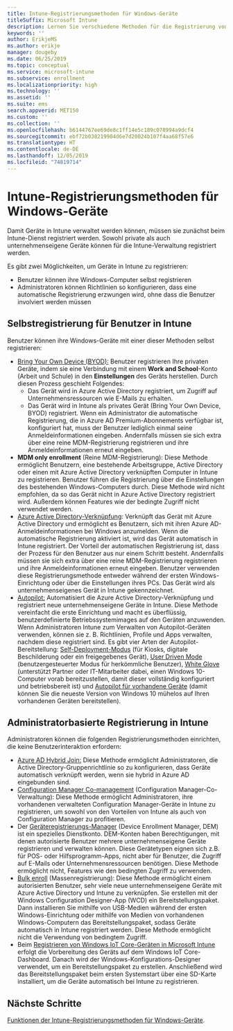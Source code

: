 ```yaml
---
title: Intune-Registrierungsmethoden für Windows-Geräte
titleSuffix: Microsoft Intune
description: Lernen Sie verschiedene Methoden für die Registrierung von Windows-Geräten in Intune kennen
keywords: ''
author: ErikjeMS
ms.author: erikje
manager: dougeby
ms.date: 06/25/2019
ms.topic: conceptual
ms.service: microsoft-intune
ms.subservice: enrollment
ms.localizationpriority: high
ms.technology: ''
ms.assetid: ''
ms.suite: ems
search.appverid: MET150
ms.custom: ''
ms.collection: ''
ms.openlocfilehash: b6144767ee69de8c1ff14e5c189c078994a9dcf4
ms.sourcegitcommit: ebf72b038219904d6e7d20024b107f4aa68f57e6
ms.translationtype: HT
ms.contentlocale: de-DE
ms.lasthandoff: 12/05/2019
ms.locfileid: "74819714"
---
```

# <a name="intune-enrollment-methods-for-windows-devices"></a>Intune-Registrierungsmethoden für Windows-Geräte

Damit Geräte in Intune verwaltet werden können, müssen sie zunächst beim Intune-Dienst registriert werden. Sowohl private als auch unternehmenseigene Geräte können für die Intune-Verwaltung registriert werden. 

Es gibt zwei Möglichkeiten, um Geräte in Intune zu registrieren:
- Benutzer können ihre Windows-Computer selbst registrieren 
- Administratoren können Richtlinien so konfigurieren, dass eine automatische Registrierung erzwungen wird, ohne dass die Benutzer involviert werden müssen

## <a name="user-self-enrollment-in-intune"></a>Selbstregistrierung für Benutzer in Intune

Benutzer können ihre Windows-Geräte mit einer dieser Methoden selbst registrieren:

- [Bring Your Own Device (BYOD):](https://docs.microsoft.com/intune-user-help/enroll-windows-10-device) Benutzer registrieren Ihre privaten Geräte, indem sie eine Verbindung mit einem **Work and School**-Konto (Arbeit und Schule) in den **Einstellungen** des Geräts herstellen. Durch diesen Prozess geschieht Folgendes:
  - Das Gerät wird in Azure Active Directory registriert, um Zugriff auf Unternehmensressourcen wie E-Mails zu erhalten.
  - Das Gerät wird in Intune als privates Gerät (Bring Your Own Device, BYOD) registriert.
Wenn ein Administrator die automatische Registrierung, die in Azure AD Premium-Abonnements verfügbar ist, konfiguriert hat, muss der Benutzer lediglich einmal seine Anmeldeinformationen eingeben. Andernfalls müssen sie sich extra über eine reine MDM-Registrierung registrieren und ihre Anmeldeinformationen erneut eingeben.  
- **MDM only enrollment** (Reine MDM-Registrierung): Diese Methode ermöglicht Benutzern, eine bestehende Arbeitsgruppe, Active Directory oder einen mit Azure Active Directory verknüpften Computer in Intune zu registrieren. Benutzer führen die Registrierung über die Einstellungen des bestehenden Windows-Computers durch. Diese Methode wird nicht empfohlen, da so das Gerät nicht in Azure Active Directory registriert wird. Außerdem können Features wie der bedingte Zugriff nicht verwendet werden.
- [Azure Active Directory-Verknüpfung](https://docs.microsoft.com/azure/active-directory/user-help/user-help-join-device-on-network): Verknüpft das Gerät mit Azure Active Directory und ermöglicht es Benutzern, sich mit ihren Azure AD-Anmeldeinformationen bei Windows anzumelden. Wenn die automatische Registrierung aktiviert ist, wird das Gerät automatisch in Intune registriert. Der Vorteil der automatischen Registrierung ist, dass der Prozess für den Benutzer aus nur einem Schritt besteht. Andernfalls müssen sie sich extra über eine reine MDM-Registrierung registrieren und ihre Anmeldeinformationen erneut eingeben. Benutzer verwenden diese Registrierungsmethode entweder während der ersten Windows-Einrichtung oder über die Einstellungen ihres PCs. Das Gerät wird als unternehmenseigenes Gerät in Intune gekennzeichnet.
- [Autopilot:](enrollment-autopilot.md) Automatisiert die Azure Active Directory-Verknüpfung und registriert neue unternehmenseigene Geräte in Intune. Diese Methode vereinfacht die erste Einrichtung und macht es überflüssig, benutzerdefinierte Betriebssystemimages auf den Geräten anzuwenden. Wenn Administratoren Intune zum Verwalten von Autopilot-Geräten verwenden, können sie z. B. Richtlinien, Profile und Apps verwalten, nachdem diese registriert sind.  Es gibt vier Arten der Autopilot-Bereitstellung: [Self-Deployment-Modus](https://docs.microsoft.com/windows/deployment/windows-autopilot/self-deploying) (für Kiosks, digitale Beschilderung oder ein freigegebenes Gerät), [User Driven Mode](https://docs.microsoft.com/windows/deployment/windows-autopilot/user-driven) (benutzergesteuerter Modus für herkömmliche Benutzer), [White Glove](https://docs.microsoft.com/windows/deployment/windows-autopilot/white-glove) (unterstützt Partner oder IT-Mitarbeiter dabei, einen Windows 10-Computer vorab bereitzustellen, damit dieser vollständig konfiguriert und betriebsbereit ist) und [Autopilot für vorhandene Geräte](https://docs.microsoft.com/windows/deployment/windows-autopilot/existing-devices) (damit können Sie die neueste Version von Windows 10 mühelos auf Ihren vorhandenen Geräten bereitstellen).

## <a name="administrator-based-enrollment-in-intune"></a>Administratorbasierte Registrierung in Intune

Administratoren können die folgenden Registrierungsmethoden einrichten, die keine Benutzerinteraktion erfordern:

- [Azure AD Hybrid Join:](https://docs.microsoft.com/windows/client-management/mdm/enroll-a-windows-10-device-automatically-using-group-policy) Diese Methode ermöglicht Administratoren, die Active Directory-Gruppenrichtlinie so zu konfigurieren, dass Geräte automatisch verknüpft werden, wenn sie hybrid in Azure AD eingebunden sind. 
- [Configuration Manager Co-management](https://docs.microsoft.com/sccm/comanage/overview) (Configuration Manager-Co-Verwaltung): Diese Methode ermöglicht Administratoren, ihre vorhandenen verwalteten Configuration Manager-Geräte in Intune zu registrieren, um sowohl von den Vorteilen von Intune als auch von Configuration Manager zu profitieren. 
- Der [Geräteregistrierungs-Manager](device-enrollment-manager-enroll.md) (Device Enrollment Manager, DEM) ist ein spezielles Dienstkonto. DEM-Konten haben Berechtigungen, mit denen autorisierte Benutzer mehrere unternehmenseigene Geräte registrieren und verwalten können. Diese Gerätetypen eignen sich z.B. für POS- oder Hilfsprogramm-Apps, nicht aber für Benutzer, die Zugriff auf E-Mails oder Unternehmensressourcen benötigen. Diese Methode ermöglicht nicht, Features wie den bedingten Zugriff zu verwenden. 
- [Bulk enroll](../windows-bulk-enroll.md) (Massenregistrierung): Diese Methode ermöglicht einem autorisierten Benutzer, sehr viele neue unternehmenseigene Geräte mit Azure Active Directory und Intune zu verknüpfen. Sie erstellen mit der Windows Configuration Designer-App (WCD) ein Bereitstellungspaket. Dann installieren Sie mithilfe von USB-Medien während der ersten Windows-Einrichtung oder mithilfe von Medien von vorhandenen Windows-Computern das Bereitstellungspaket, sodass Geräte automatisch in Intune registriert werden. Diese Methode ermöglicht nicht die Verwendung von bedingtem Zugriff. 
- Beim [Registrieren von Windows IoT Core-Geräten in Microsoft Intune](https://docs.microsoft.com/windows/iot-core/manage-your-device/intunedeviceenrollment) erfolgt die Vorbereitung des Geräts auf dem Windows IoT Core-Dashboard. Danach wird der Windows-Konfigurations-Designer verwendet, um ein Bereitstellungspaket zu erstellen. Anschließend wird das Bereitstellungspaket beim ersten Systemstart über eine SD-Karte installiert, um die Geräte automatisch bei Intune zu registrieren.

## <a name="next-steps"></a>Nächste Schritte

[Funktionen der Intune-Registrierungsmethoden für Windows-Geräte](enrollment-method-capab.md).
